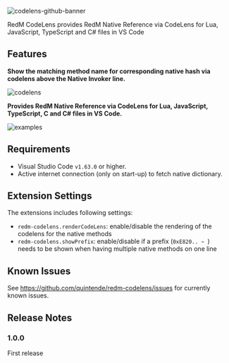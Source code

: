 ![codelens-github-banner](https://user-images.githubusercontent.com/17977249/163669670-1e679bda-c9d4-4a84-b669-d864db9ff09b.png)

RedM CodeLens provides RedM Native Reference via CodeLens for Lua, JavaScript, TypeScript and C# files in VS Code

## Features

**Show the matching method name for corresponding native hash via codelens above the Native Invoker line.**

![codelens](https://user-images.githubusercontent.com/17977249/194756103-91e1c52b-4f20-4fbe-b817-83ce22f520e0.png)

**Provides RedM Native Reference via CodeLens for Lua, JavaScript, TypeScript, C and C# files in VS Code.**

![examples](https://user-images.githubusercontent.com/17977249/194756889-00b710a1-4224-4fad-ba7f-6c595c7c6be4.png)


## Requirements

* Visual Studio Code `v1.63.0` or higher.
* Active internet connection (only on start-up) to fetch native dictionary.

## Extension Settings

The extensions includes following settings:
* `redm-codelens.renderCodeLens`: enable/disable the rendering of the codelens for the native methods
* `redm-codelens.showPrefix`: enable/disable if a prefix (`0xE820.. ~ `) needs to be shown when having multiple native methods on one line

## Known Issues

See https://github.com/quintende/redm-codelens/issues for currently known issues.

## Release Notes

### 1.0.0

First release
